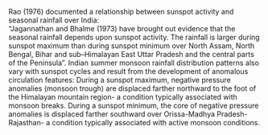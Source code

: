 Rao (1976) documented a relationship between sunspot activity and seasonal rainfall over India:  
“Jagannathan and Bhalme (1973) have brought out evidence that the seasonal rainfall depends upon sunspot activity. The rainfall is larger during sunspot maximum than during 
sunspot minimum over North Assam, North Bengal, Bihar and sub–Himalayan East Uttar Pradesh and the central parts of the Peninsula”.
Indian summer monsoon rainfall distribution patterns also vary with sunspot cycles and result from the development of anomalous circulation features:
During a sunspot maximum, negative pressure anomalies (monsoon trough) are displaced farther northward to the foot of the Himalayan mountain region- 
a condition typically associated with monsoon breaks. 
During a sunspot minimum, the core of negative pressure anomalies is displaced farther southward over Orissa-Madhya Pradesh-Rajasthan- 
a condition typically associated with active monsoon conditions.
